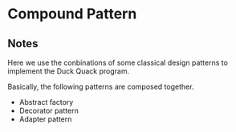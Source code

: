 # Compound Pattern

## Notes
Here we use the conbinations of some classical design patterns to implement the Duck Quack program.

Basically, the following patterns are composed together.
- Abstract factory
- Decorator pattern
- Adapter pattern